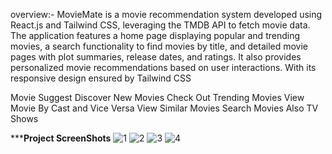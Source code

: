 overview:-
MovieMate is a movie recommendation system developed using React.js and Tailwind CSS, leveraging the TMDB API to fetch movie data. The application features a home page displaying popular and trending movies, a search functionality to find movies by title, and detailed movie pages with plot summaries, release dates, and ratings. It also provides personalized movie recommendations based on user interactions. With its responsive design ensured by Tailwind CSS


Movie Suggest
Discover New Movies
Check Out Trending Movies
View Movie By Cast and Vice Versa
View Similar Movies
Search Movies
Also TV Shows

*********Project ScreenShots******
![1](https://github.com/rushikesh121/MovieMate/assets/60637264/e619b952-9d9c-49bb-92df-969b586a4520)
![2](https://github.com/rushikesh121/MovieMate/assets/60637264/24d8b96f-6604-4c3b-ae9c-d8fcadc773e1)
![3](https://github.com/rushikesh121/MovieMate/assets/60637264/bb9a9d9e-11ca-4137-9d75-14c6c831792e)
![4](https://github.com/rushikesh121/MovieMate/assets/60637264/e46382a0-ee4f-4622-a99f-22e0eb316940)
